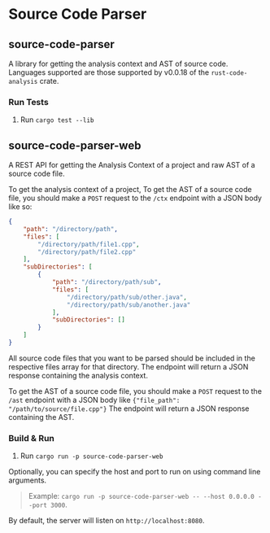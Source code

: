 # Source Code Parser

## source-code-parser
A library for getting the analysis context and AST of source code. Languages supported are those supported by v0.0.18 of the `rust-code-analysis` crate.

### Run Tests
1. Run `cargo test --lib`

## source-code-parser-web
A REST API for getting the Analysis Context of a project and raw AST of a source code file.

To get the analysis context of a project, To get the AST of a source code file, you should make a `POST` request to the `/ctx` endpoint with a JSON body like so:
```json
{
    "path": "/directory/path",
    "files": [
        "/directory/path/file1.cpp",
        "/directory/path/file2.cpp"
    ],
    "subDirectories": [
        {
            "path": "/directory/path/sub",
            "files": [
                "/directory/path/sub/other.java",
                "/directory/path/sub/another.java"
            ],
            "subDirectories": []
        }
    ]
}
```
All source code files that you want to be parsed should be included in the respective files array for that directory. The endpoint will return a JSON response containing the analysis context.

To get the AST of a source code file, you should make a `POST` request to the `/ast` endpoint with a JSON body like `{"file_path": "/path/to/source/file.cpp"}` The endpoint will return a JSON response containing the AST.

### Build & Run
1. Run `cargo run -p source-code-parser-web`

Optionally, you can specify the host and port to run on using command line arguments.    
>Example: `cargo run -p source-code-parser-web -- --host 0.0.0.0 --port 3000`.     
 
By default, the server will listen on `http://localhost:8080`.